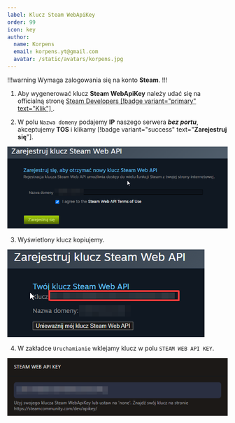 ```yaml
---
label: Klucz Steam WebApiKey
order: 99
icon: key
author:
  name: Korpens
  email: korpens.yt@gmail.com
  avatar: /static/avatars/korpens.jpg
---
```

!!!warning
Wymaga zalogowania się na konto **Steam**.
!!!

1. Aby wygenerować klucz **Steam WebApiKey** należy udać się na officialną stronę <a href="https://steamcommunity.com/dev/apikey" target="_blank">Steam Developers
[!badge variant="primary" text="Klik"]
</a>.<br>

2. W polu `Nazwa domeny` podajemy **IP** naszego serwera ***bez portu***, akceptujemy **TOS** i klikamy [!badge variant="success" text="**Zarejestruj się**"].


![](/static/fivem/steam1.png)


3. Wyświetlony klucz kopiujemy.


![](/static/fivem/steam2.png)


4. W zakładce `Uruchamianie` wklejamy klucz w polu `STEAM WEB API KEY`.


![](/static/fivem/steam3.png)